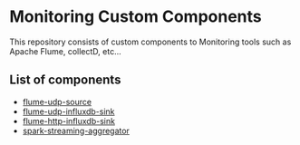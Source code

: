 # Monitoring Custom Components
This repository consists of custom components to Monitoring tools such as Apache Flume, collectD, etc...

## List of components
+ [flume-udp-source](flume-udp-source)
+ [flume-udp-influxdb-sink](flume-udp-influxdb-sink)
+ [flume-http-influxdb-sink](flume-http-influxdb-sink)
+ [spark-streaming-aggregator](spark-streaming-aggregator)

